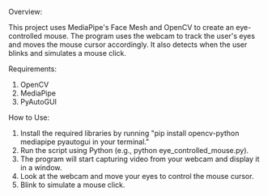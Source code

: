 Overview:

This project uses MediaPipe's Face Mesh and OpenCV to create an eye-controlled mouse. The program uses the webcam to track the user's eyes and moves the mouse cursor accordingly. It also detects when the user blinks and simulates a mouse click.

Requirements:

1. OpenCV
2. MediaPipe
3. PyAutoGUI 

How to Use:

1. Install the required libraries by running "pip install opencv-python mediapipe pyautogui in your terminal."
2. Run the script using Python (e.g., python eye_controlled_mouse.py).
3. The program will start capturing video from your webcam and display it in a window.
4. Look at the webcam and move your eyes to control the mouse cursor.
5. Blink to simulate a mouse click.





